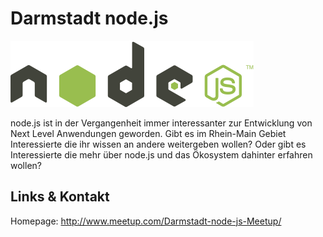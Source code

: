 # Darmstadt node.js
![Darmstadt node.js](./nodejsda.logo.jpg)

node.js ist in der Vergangenheit immer interessanter zur Entwicklung von Next Level Anwendungen
geworden. Gibt es im Rhein-Main Gebiet Interessierte die ihr wissen an andere weitergeben wollen? Oder gibt es
Interessierte die mehr über node.js und das Ökosystem dahinter erfahren wollen?


## Links &amp; Kontakt

Homepage: <http://www.meetup.com/Darmstadt-node-js-Meetup/>










